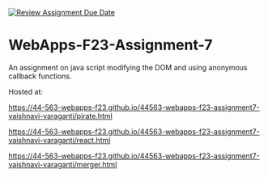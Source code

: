 [![Review Assignment Due Date](https://classroom.github.com/assets/deadline-readme-button-24ddc0f5d75046c5622901739e7c5dd533143b0c8e959d652212380cedb1ea36.svg)](https://classroom.github.com/a/Kv-XePEp)
# WebApps-F23-Assignment-7
An assignment on java script modifying the DOM and using anonymous callback functions.

Hosted at: 

https://44-563-webapps-f23.github.io/44563-webapps-f23-assignment7-vaishnavi-varaganti/pirate.html

https://44-563-webapps-f23.github.io/44563-webapps-f23-assignment7-vaishnavi-varaganti/react.html

https://44-563-webapps-f23.github.io/44563-webapps-f23-assignment7-vaishnavi-varaganti/merger.html